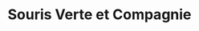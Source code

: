 ---
title: "Souris Verte et Compagnie"
url: /mallemort/souris-verte-et-compagnie/
shop: Andenken
---